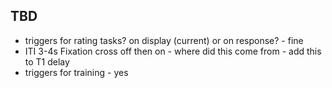 ## TBD

- triggers for rating tasks? on display (current) or on response? - fine
- ITI 3-4s Fixation cross off then on -  where did this come from - add this to T1 delay
- triggers for training - yes
